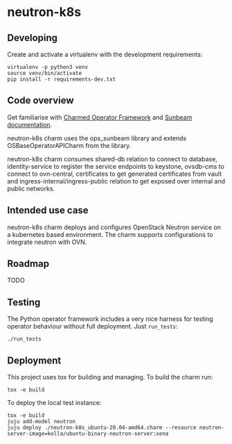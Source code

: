 # neutron-k8s

## Developing

Create and activate a virtualenv with the development requirements:

    virtualenv -p python3 venv
    source venv/bin/activate
    pip install -r requirements-dev.txt

## Code overview

Get familiarise with [Charmed Operator Framework](https://juju.is/docs/sdk)
and [Sunbeam documentation](sunbeam-docs).

neutron-k8s charm uses the ops_sunbeam library and extends
OSBaseOperatorAPICharm from the library.

neutron-k8s charm consumes shared-db relation to connect to database,
identity-service to register the service endpoints to keystone,
ovsdb-cms to connect to ovn-central, certificates to get generated
certificates from vault and ingress-internal/ingress-public relation
to get exposed over internal and public networks.

## Intended use case

neutron-k8s charm deploys and configures OpenStack Neutron service
on a kubernetes based environment. The charm supports configurations
to integrate neutron with OVN.

## Roadmap

TODO

## Testing

The Python operator framework includes a very nice harness for testing
operator behaviour without full deployment. Just `run_tests`:

    ./run_tests

## Deployment

This project uses tox for building and managing. To build the charm
run:

    tox -e build

To deploy the local test instance:

    tox -e build
    juju add-model neutron
    juju deploy ./neutron-k8s_ubuntu-20.04-amd64.charm --resource neutron-server-image=kolla/ubuntu-binary-neutron-server:xena

<!-- LINKS -->

[sunbeam-docs]: https://github.com/openstack-charmers/advanced-sunbeam-openstack/blob/main/README.rst
